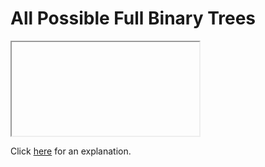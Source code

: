 # All Possible Full Binary Trees 

<iframe></iframe>

Click [here](Explanation.md) for an explanation.

